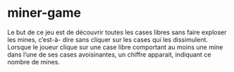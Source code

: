 # miner-game
Le but de ce jeu est de découvrir toutes les cases libres sans faire exploser les mines, c’est-à- dire sans cliquer sur les cases qui les dissimulent. Lorsque le joueur clique sur une case libre comportant au moins une mine dans l’une de ses cases avoisinantes, un chiffre apparait, indiquant ce nombre de mines.
